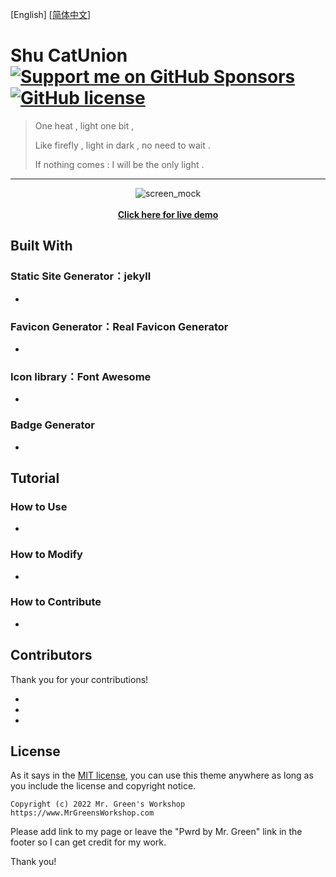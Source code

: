 [English] [[简体中文](https://github.com/lkxnif/shu-maomeng?tab=readme-ov-file#readme)]

# Shu CatUnion  [<img src="https://shields.io/badge/Github%20Sponsors-Support%20us-blue?logo=GitHub+Sponsors" alt="Support me on GitHub Sponsors" data-no-image-viewer>](https://github.com/sponsors/ "Support me on GitHub Sponsors") [<img src="https://img.shields.io/github/license/MrGreensWorkshop/MrGreen-JekyllTheme" alt="GitHub license" data-no-image-viewer>](https://github.com/lkxnif/shu-maomeng/blob/main/LICENSE.txt)


> One heat , light one bit , 
>
> Like firefly , light in dark , no need to wait . 
>
> If nothing comes : I will be the only light .

---

<!-- readme -->

<div align="center">
  <img src="https://jekyll-theme-mrgreen-demo.mrgreensworkshop.com/assets/img/posts/mock1.jpg" max-height="500" alt="screen_mock">
  <br><br>
  <a href="https://lkxnif.github.io/shu-maomeng/" style="font-weight: bold;" >Click here for live demo</a>
</div>


## Built With

### Static Site Generator：jekyll

* 

### Favicon Generator：Real Favicon Generator

* 

### Icon Iibrary：Font Awesome

* 

###  Badge Generator

* 

## Tutorial

### How to Use

* 

### How to Modify

* 

### How to Contribute

* 

## Contributors

Thank you for your contributions!

* 
* 
* 

## License

As it says in the [MIT license](https://github.com/MrGreensWorkshop/MrGreen-JekyllTheme/blob/main/LICENSE.txt), you can use this theme anywhere as long as you include the license and copyright notice.

`Copyright (c) 2022 Mr. Green's Workshop https://www.MrGreensWorkshop.com`

Please add link to my page or leave the "Pwrd by Mr. Green" link in the footer so I can get credit for my work.

Thank you!